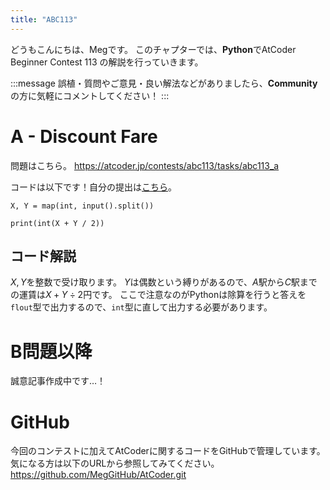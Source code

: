 ```yaml
---
title: "ABC113"
---
```


どうもこんにちは、Megです。
このチャプターでは、**Python**でAtCoder Beginner Contest 113 の解説を行っていきます。

:::message
誤植・質問やご意見・良い解法などがありましたら、**Community**の方に気軽にコメントしてください！
:::

# A - Discount Fare
問題はこちら。
https://atcoder.jp/contests/abc113/tasks/abc113_a

コードは以下です！自分の提出は[こちら](https://atcoder.jp/contests/abc113/submissions/26983399)。

```python: A.py
X, Y = map(int, input().split())

print(int(X + Y / 2))
```


## コード解説
$X, Y$を整数で受け取ります。
$Y$は偶数という縛りがあるので、$A$駅から$C$駅までの運賃は$X + Y \div 2$円です。
ここで注意なのがPythonは除算を行うと答えを`flout`型で出力するので、`int`型に直して出力する必要があります。



# B問題以降
誠意記事作成中です…！



# GitHub
今回のコンテストに加えてAtCoderに関するコードをGitHubで管理しています。
気になる方は以下のURLから参照してみてください。
https://github.com/MegGitHub/AtCoder.git